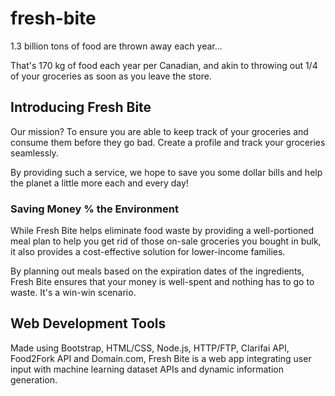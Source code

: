 # fresh-bite
1.3 billion tons of food are thrown away each year...

That's 170 kg of food each year per Canadian, and akin to throwing out 1/4 of your groceries as soon as you leave the store.

## Introducing Fresh Bite
Our mission? To ensure you are able to keep track of your groceries and consume them before they go bad. Create a profile and track your groceries seamlessly.

By providing such a service, we hope to save you some dollar bills and help the planet a little more each and every day!

### Saving Money % the Environment
While Fresh Bite helps eliminate food waste by providing a well-portioned meal plan to help you get rid of those on-sale groceries you bought in bulk, it also provides a cost-effective solution for lower-income families.

By planning out meals based on the expiration dates of the ingredients, Fresh Bite ensures that your money is well-spent and nothing has to go to waste. It's a win-win scenario.

## Web Development Tools
Made using Bootstrap, HTML/CSS, Node.js, HTTP/FTP, Clarifai API, Food2Fork API and Domain.com, Fresh Bite is a web app integrating user input with machine learning dataset APIs and dynamic information generation.
